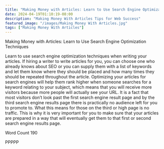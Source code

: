 ```yaml
---
title: "Making Money with Articles: Learn to Use Search Engine Optimization Techniques"
date: 2024-04-19T01:10:19-08:00
description: "Making Money With Articles Tips for Web Success"
featured_image: "/images/Making Money With Articles.jpg"
tags: ["Making Money With Articles"]
---
```


Making Money with Articles: Learn to Use Search Engine Optimization Techniques

Learn to use search engine optimization techniques when writing your articles. If hiring a writer to write articles for you, you can choose one who already knows about SEO or you can supply them with a list of keywords and let them know where they should be placed and how many times they should be repeated throughout the article. Optimizing your articles for search engines will help them rank higher when someone searches for a keyword relating to your subject, which means that you will receive more visitors because more people will actually see your URL. It is a fact that most visitors don’t look past the first search engine result page and by the third search engine results page there is practically no audience left for you to promote to. What this means for those on the third or high page is no traffic. This is why it is very important for you to make sure that your articles are prepared in a way that will eventually get them to that first or second search engine results page.

Word Count 190

PPPPP
